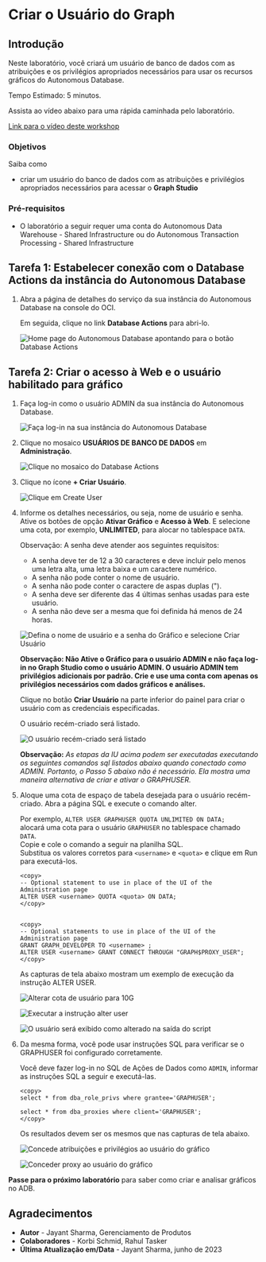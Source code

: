 # Criar o Usuário do Graph

## Introdução

Neste laboratório, você criará um usuário de banco de dados com as atribuições e os privilégios apropriados necessários para usar os recursos gráficos do Autonomous Database.

Tempo Estimado: 5 minutos.

Assista ao vídeo abaixo para uma rápida caminhada pelo laboratório.

[Link para o vídeo deste workshop](youtube:CQh8Q24Rboc)

### Objetivos

Saiba como

*   criar um usuário do banco de dados com as atribuições e privilégios apropriados necessários para acessar o **Graph Studio**

### Pré-requisitos

*   O laboratório a seguir requer uma conta do Autonomous Data Warehouse - Shared Infrastructure ou do Autonomous Transaction Processing - Shared Infrastructure

## Tarefa 1: Estabelecer conexão com o Database Actions da instância do Autonomous Database

1.  Abra a página de detalhes do serviço da sua instância do Autonomous Database na console do OCI.
    
    Em seguida, clique no link **Database Actions** para abri-lo.
    
    ![Home page do Autonomous Database apontando para o botão Database Actions](images/open-database-actions.png "Home page do Autonomous Database apontando para o botão Database Actions")
    

## Tarefa 2: Criar o acesso à Web e o usuário habilitado para gráfico

1.  Faça log-in como o usuário ADMIN da sua instância do Autonomous Database.
    
    ![Faça log-in na sua instância do Autonomous Database](./images/login.png "Faça log-in na sua instância do Autonomous Database")
    
2.  Clique no mosaico **USUÁRIOS DE BANCO DE DADOS** em **Administração**.
    
    ![Clique no mosaico do Database Actions](./images/db-actions-users.png "Clique no mosaico do Database Actions")
    
3.  Clique no ícone **\+ Criar Usuário**.
    
    ![Clique em Create User](./images/db-actions-create-user.png "Clique em Create User ")
    
4.  Informe os detalhes necessários, ou seja, nome de usuário e senha. Ative os botões de opção **Ativar Gráfico** e **Acesso à Web**. E selecione uma cota, por exemplo, **UNLIMITED**, para alocar no tablespace `DATA`.
    
    Observação: A senha deve atender aos seguintes requisitos:
    
    *   A senha deve ter de 12 a 30 caracteres e deve incluir pelo menos uma letra alta, uma letra baixa e um caractere numérico.
    *   A senha não pode conter o nome de usuário.
    *   A senha não pode conter o caractere de aspas duplas (").
    *   A senha deve ser diferente das 4 últimas senhas usadas para este usuário.
    *   A senha não deve ser a mesma que foi definida há menos de 24 horas.
    
    ![Defina o nome de usuário e a senha do Gráfico e selecione Criar Usuário](images/db-actions-create-graph-user.png "Defina o nome de usuário e a senha do Gráfico e selecione Criar Usuário ")
    
    **Observação: Não Ative o Gráfico para o usuário ADMIN e não faça log-in no Graph Studio como o usuário ADMIN. O usuário ADMIN tem privilégios adicionais por padrão. Crie e use uma conta com apenas os privilégios necessários com dados gráficos e análises.**
    
    Clique no botão **Criar Usuário** na parte inferior do painel para criar o usuário com as credenciais especificadas.
    
    O usuário recém-criado será listado.
    
    ![O usuário recém-criado será listado](./images/db-actions-user-created.png "O usuário recém-criado será listado ")
    
    **Observação:** _As etapas da IU acima podem ser executadas executando os seguintes comandos sql listados abaixo quando conectado como ADMIN. Portanto, o Passo 5 abaixo não é necessário. Ela mostra uma maneira alternativa de criar e ativar o GRAPHUSER._
    
5.  Aloque uma cota de espaço de tabela desejada para o usuário recém-criado. Abra a página SQL e execute o comando alter.
    
    Por exemplo, `ALTER USER GRAPHUSER QUOTA UNLIMITED ON DATA;`  
    alocará uma cota para o usuário `GRAPHUSER` no tablespace chamado `DATA`.  
    Copie e cole o comando a seguir na planilha SQL.  
    Substitua os valores corretos para `<username>` e `<quota>` e clique em Run para executá-los.
    
        <copy>
        -- Optional statement to use in place of the UI of the Administration page
        ALTER USER <username> QUOTA <quota> ON DATA;
        </copy>
        
    
        <copy>
        -- Optional statements to use in place of the UI of the Administration page
        GRANT GRAPH_DEVELOPER TO <username> ;
        ALTER USER <username> GRANT CONNECT THROUGH "GRAPH$PROXY_USER";
        </copy>
        
    
    As capturas de tela abaixo mostram um exemplo de execução da instrução ALTER USER.
    
    ![Alterar cota de usuário para 10G](./images/alter-user.png "Alterar cota de usuário para 10G")
    
    ![Executar a instrução alter user](./images/run-sql.png "Executar a instrução alter user")
    
    ![O usuário será exibido como alterado na saída do script](./images/user-altered.png "O usuário será exibido como alterado na saída do script")
    
6.  Da mesma forma, você pode usar instruções SQL para verificar se o GRAPHUSER foi configurado corretamente.
    
    Você deve fazer log-in no SQL de Ações de Dados como `ADMIN`, informar as instruções SQL a seguir e executá-las.
    
        <copy>
        select * from dba_role_privs where grantee='GRAPHUSER';
        
        select * from dba_proxies where client='GRAPHUSER';
        </copy>
        
    
    Os resultados devem ser os mesmos que nas capturas de tela abaixo.
    
    ![Concede atribuições e privilégios ao usuário do gráfico](images/graphuser-role-privs.png "Concede atribuições e privilégios ao usuário do gráfico")
    
    ![Conceder proxy ao usuário do gráfico](images/graphuser-proxy-grant.png "Conceder proxy ao usuário do gráfico")
    

**Passe para o próximo laboratório** para saber como criar e analisar gráficos no ADB.

## Agradecimentos

*   **Autor** - Jayant Sharma, Gerenciamento de Produtos
*   **Colaboradores** - Korbi Schmid, Rahul Tasker
*   **Última Atualização em/Data** - Jayant Sharma, junho de 2023